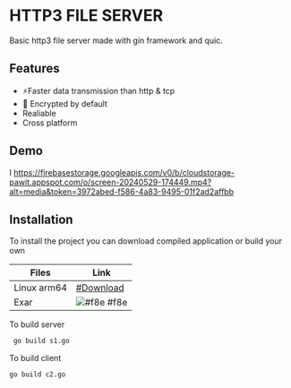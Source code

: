 
# HTTP3 FILE SERVER

Basic http3 file server made with gin framework and quic.

## Features

- ⚡Faster data transmission than http & tcp
- 🔐 Encrypted by default 
- Realiable 
- Cross platform


## Demo

I
https://firebasestorage.googleapis.com/v0/b/cloudstorage-pawit.appspot.com/o/screen-20240529-174449.mp4?alt=media&token=3972abed-f586-4a83-9495-01f2ad2affbb

## Installation

To install the project you can download compiled application or build your own


| Files             | Link                                                                |
| ----------------- | ------------------------------------------------------------------ |
| Linux arm64 | [#Download](https://firebasestorage.googleapis.com/v0/b/cloudstorage-pawit.appspot.com/o/linux-arm64?alt=media&token=811373ee-5569-4c16-8f11-11d23a931d0d) |
| Exar | ![#f8e](https://via.placeholder.com/10/f8f8f8?text=+) #f8e |

To build server
```bash
 go build s1.go
```

To build client

```bash
go build c2.go
```
